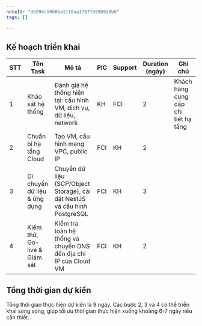 ```yaml
---
noteId: "db594c50686a11f0aa1767f6996928b6"
tags: []

---
```


## Kế hoạch triển khai
| **STT** | **Tên Task**                     | **Mô tả**                                                                       | **PIC** | **Support** | **Duration (ngày)** | **Ghi chú**                           |
| ------- | -------------------------------- | ------------------------------------------------------------------------------- | ------- | ----------- | ------------------- | ------------------------------------- |
| 1       | Khảo sát hệ thống                | Đánh giá hệ thống hiện tại: cấu hình VM, dịch vụ, dữ liệu, network           | KH      | FCI         | 2                   | Khách hàng cung cấp chi tiết hạ tầng  |
| 2       | Chuẩn bị hạ tầng Cloud           | Tạo VM, cấu hình mạng VPC, public IP                                          | FCI     | KH          | 2                   |                                        |
| 3       | Di chuyển dữ liệu & ứng dụng      | Chuyển dữ liệu (SCP/Object Storage), cài đặt NestJS và cấu hình PostgreSQL    | FCI     | KH          | 3                   |                                        |
| 4       | Kiểm thử, Go-live & Giám sát     | Kiểm tra toàn hệ thống và chuyển DNS đến địa chỉ IP của Cloud VM             | FCI     | KH          | 2                   |                                        |

## Tổng thời gian dự kiến
Tổng thời gian thực hiện dự kiến là 9 ngày. Các bước 2, 3 và 4 có thể triển khai song song, giúp tối ưu thời gian thực hiện xuống khoảng 6-7 ngày nếu cần thiết.